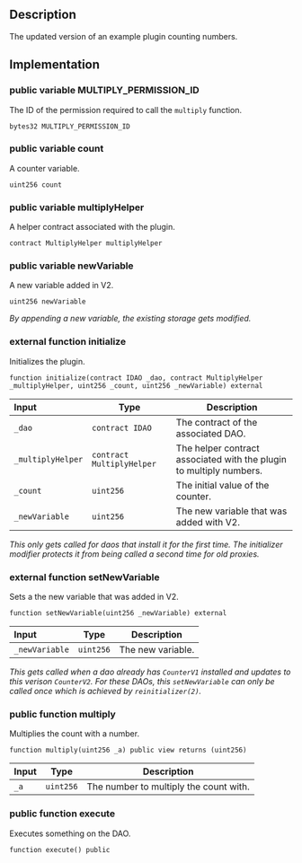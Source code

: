 ## Description

The updated version of an example plugin counting numbers.

## Implementation

### public variable MULTIPLY_PERMISSION_ID

The ID of the permission required to call the `multiply` function.

```solidity
bytes32 MULTIPLY_PERMISSION_ID
```

### public variable count

A counter variable.

```solidity
uint256 count
```

### public variable multiplyHelper

A helper contract associated with the plugin.

```solidity
contract MultiplyHelper multiplyHelper
```

### public variable newVariable

A new variable added in V2.

```solidity
uint256 newVariable
```

_By appending a new variable, the existing storage gets modified._

### external function initialize

Initializes the plugin.

```solidity
function initialize(contract IDAO _dao, contract MultiplyHelper _multiplyHelper, uint256 _count, uint256 _newVariable) external
```

| Input             | Type                      | Description                                                         |
| :---------------- | ------------------------- | ------------------------------------------------------------------- |
| `_dao`            | `contract IDAO`           | The contract of the associated DAO.                                 |
| `_multiplyHelper` | `contract MultiplyHelper` | The helper contract associated with the plugin to multiply numbers. |
| `_count`          | `uint256`                 | The initial value of the counter.                                   |
| `_newVariable`    | `uint256`                 | The new variable that was added with V2.                            |

_This only gets called for daos that install it for the first time. The initializer modifier protects it from being called a second time for old proxies._

### external function setNewVariable

Sets a the new variable that was added in V2.

```solidity
function setNewVariable(uint256 _newVariable) external
```

| Input          | Type      | Description       |
| :------------- | --------- | ----------------- |
| `_newVariable` | `uint256` | The new variable. |

_This gets called when a dao already has `CounterV1` installed and updates to this verison `CounterV2`. For these DAOs, this `setNewVariable` can only be called once which is achieved by `reinitializer(2)`._

### public function multiply

Multiplies the count with a number.

```solidity
function multiply(uint256 _a) public view returns (uint256)
```

| Input | Type      | Description                            |
| :---- | --------- | -------------------------------------- |
| `_a`  | `uint256` | The number to multiply the count with. |

### public function execute

Executes something on the DAO.

```solidity
function execute() public
```

<!--CONTRACT_END-->
